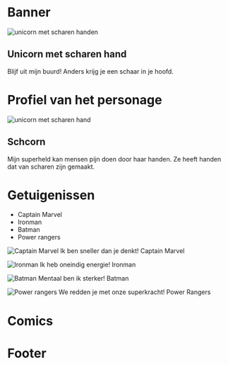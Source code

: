 # Banner

![unicorn met scharen handen](https://i.etsystatic.com/5646055/d/il/7b9de0/2371930523/il_340x270.2371930523_4b51.jpg?version=0)

## Unicorn met scharen hand
Blijf uit mijn buurd! Anders krijg je een schaar in je hoofd.

# Profiel van het personage
![unicorn met scharen hand]()

## Schcorn
Mijn superheld kan mensen pijn doen door haar handen. Ze heeft handen dat van scharen zijn gemaakt.

# Getuigenissen

 - Captain Marvel
 - Ironman
 - Batman
 - Power rangers

![Captain Marvel](https://www.geekster.be/wp-content/uploads/2019/04/captain-marvel-poster.jpg)
Ik ben sneller dan je denkt! Captain Marvel

![Ironman](https://ae01.alicdn.com/kf/H33196faac2154ab4860206e59050836c2/Marvel-Ironman-Avengers-Iron-Man-MK85-Joints-Moveable-Action-Figures-Toys.jpg_Q90.jpg_.webp)
Ik heb oneindig energie! Ironman

![Batman](https://static1.funidelia.com/474158-f4_big/batman-kostuum-the-justice-league.jpg)
Mentaal ben ik sterker! Batman


![Power rangers](https://img.redbull.com/images/c_crop,x_155,y_0,h_1200,w_1400/c_fill,w_650,h_540/q_auto,f_auto/redbullcom/2017/03/10/101577ea-1dca-45a0-92db-0c08a85f3f10/mighty-morphing-power-rangers.jpg)
We redden je met onze superkracht! Power Rangers

# Comics

# Footer